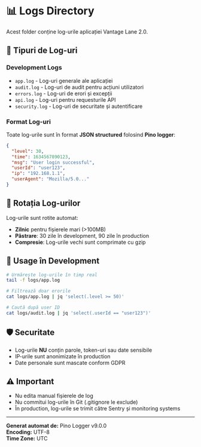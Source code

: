 # 📊 Logs Directory

Acest folder conține log-urile aplicației Vantage Lane 2.0.

## 📝 **Tipuri de Log-uri**

### **Development Logs**
- `app.log` - Log-uri generale ale aplicației
- `audit.log` - Log-uri de audit pentru acțiuni utilizatori  
- `errors.log` - Log-uri de erori și excepții
- `api.log` - Log-uri pentru requesturile API
- `security.log` - Log-uri de securitate și autentificare

### **Format Log-uri**
Toate log-urile sunt în format **JSON structured** folosind **Pino logger**:

```json
{
  "level": 30,
  "time": 1634567890123,
  "msg": "User login successful",
  "userId": "user123",
  "ip": "192.168.1.1",
  "userAgent": "Mozilla/5.0..."
}
```

## 🔄 **Rotația Log-urilor**

Log-urile sunt rotite automat:
- **Zilnic** pentru fișierele mari (>100MB)
- **Păstrare**: 30 zile în development, 90 zile în production
- **Compresie**: Log-urile vechi sunt comprimate cu gzip

## 🚀 **Usage în Development**

```bash
# Urmărește log-urile în timp real
tail -f logs/app.log

# Filtrează doar erorile
cat logs/app.log | jq 'select(.level >= 50)'

# Caută după user ID
cat logs/audit.log | jq 'select(.userId == "user123")'
```

## 🛡️ **Securitate**

- Log-urile **NU** conțin parole, token-uri sau date sensibile
- IP-urile sunt anonimizate în production 
- Date personale sunt mascate conform GDPR

## ⚠️ **Important**

- Nu edita manual fișierele de log
- Nu commitui log-urile în Git (.gitignore le exclude)
- În production, log-urile se trimit către Sentry și monitoring systems

---

**Generat automat de:** Pino Logger v9.0.0  
**Encoding:** UTF-8  
**Time Zone:** UTC  
